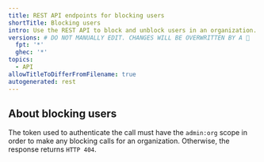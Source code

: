 ```yaml
---
title: REST API endpoints for blocking users
shortTitle: Blocking users
intro: Use the REST API to block and unblock users in an organization.
versions: # DO NOT MANUALLY EDIT. CHANGES WILL BE OVERWRITTEN BY A 🤖
  fpt: '*'
  ghec: '*'
topics:
  - API
allowTitleToDifferFromFilename: true
autogenerated: rest
---
```


## About blocking users

The token used to authenticate the call must have the `admin:org` scope in order to make any blocking calls for an organization. Otherwise, the response returns `HTTP 404`.

<!-- Content after this section is automatically generated -->
